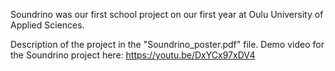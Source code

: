 Soundrino was our first school project on our first year at Oulu University of Applied Sciences.

Description of the project in the "Soundrino_poster.pdf" file.
Demo video for the Soundrino project here: https://youtu.be/DxYCx97xDV4
